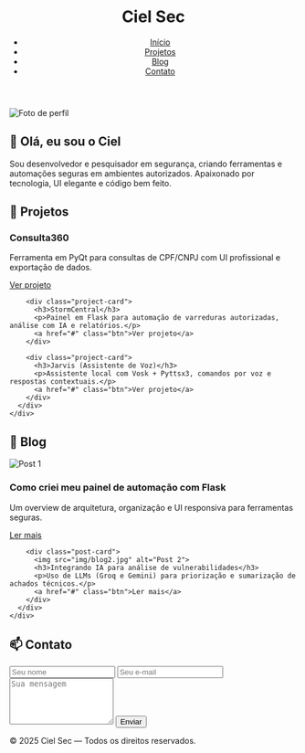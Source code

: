 <!DOCTYPE html>
<html lang="pt-BR">
<head>
  <meta charset="UTF-8">
  <meta name="viewport" content="width=device-width, initial-scale=1.0">
  <title>Ciel Sec — Blog & Projetos</title>
  <link rel="stylesheet" href="style.css">
  <link rel="icon" href="img/profile.jpg">
</head>
<body>

  <header class="navbar">
    <div class="container">
      <h1 class="logo">Ciel <span>Sec</span></h1>
      <nav>
        <ul>
          <li><a href="#intro">Início</a></li>
          <li><a href="#projects">Projetos</a></li>
          <li><a href="#blog">Blog</a></li>
          <li><a href="#contact">Contato</a></li>
        </ul>
      </nav>
    </div>
  </header>

  <section id="intro" class="intro-section">
    <div class="container intro">
      <img src="img/profile.jpg" alt="Foto de perfil" class="profile-img">
      <div>
        <h2>👋 Olá, eu sou o Ciel</h2>
        <p>Sou desenvolvedor e pesquisador em segurança, criando ferramentas e automações seguras em ambientes autorizados.  
        Apaixonado por tecnologia, UI elegante e código bem feito.</p>
      </div>
    </div>
  </section>

  <section id="projects" class="projects-section">
    <div class="container">
      <h2>🚀 Projetos</h2>
      <div class="project-grid">
        <div class="project-card">
          <h3>Consulta360</h3>
          <p>Ferramenta em PyQt para consultas de CPF/CNPJ com UI profissional e exportação de dados.</p>
          <a href="#" class="btn">Ver projeto</a>
        </div>

        <div class="project-card">
          <h3>StormCentral</h3>
          <p>Painel em Flask para automação de varreduras autorizadas, análise com IA e relatórios.</p>
          <a href="#" class="btn">Ver projeto</a>
        </div>

        <div class="project-card">
          <h3>Jarvis (Assistente de Voz)</h3>
          <p>Assistente local com Vosk + Pyttsx3, comandos por voz e respostas contextuais.</p>
          <a href="#" class="btn">Ver projeto</a>
        </div>
      </div>
    </div>
  </section>

  <section id="blog" class="blog-section">
    <div class="container">
      <h2>📰 Blog</h2>
      <div class="post-grid">
        <div class="post-card">
          <img src="img/blog1.jpg" alt="Post 1">
          <h3>Como criei meu painel de automação com Flask</h3>
          <p>Um overview de arquitetura, organização e UI responsiva para ferramentas seguras.</p>
          <a href="#" class="btn">Ler mais</a>
        </div>

        <div class="post-card">
          <img src="img/blog2.jpg" alt="Post 2">
          <h3>Integrando IA para análise de vulnerabilidades</h3>
          <p>Uso de LLMs (Groq e Gemini) para priorização e sumarização de achados técnicos.</p>
          <a href="#" class="btn">Ler mais</a>
        </div>
      </div>
    </div>
  </section>

  <section id="contact" class="contact-section">
    <div class="container">
      <h2>📫 Contato</h2>
      <form class="contact-form" action="https://formspree.io/f/mayvlxgz" method="POST">
        <input type="text" name="name" placeholder="Seu nome" required>
        <input type="email" name="_replyto" placeholder="Seu e-mail" required>
        <textarea name="message" rows="5" placeholder="Sua mensagem" required></textarea>
        <button type="submit" class="btn">Enviar</button>
      </form>
    </div>
  </section>

  <footer>
    <p>© 2025 Ciel Sec — Todos os direitos reservados.</p>
  </footer>

</body>
</html>

